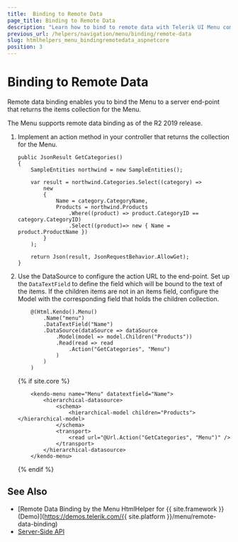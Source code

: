 ```yaml
---
title:  Binding to Remote Data
page_title: Binding to Remote Data
description: "Learn how to bind to remote data with Telerik UI Menu component for {{ site.framework }}."
previous_url: /helpers/navigation/menu/binding/remote-data
slug: htmlhelpers_menu_bindingremotedata_aspnetcore
position: 3
---
```


# Binding to Remote Data

Remote data binding enables you to bind the Menu to a server end-point that returns the items collection for the Menu.

The Menu supports remote data binding as of the R2 2019 release.

1. Implement an action method in your controller that returns the collection for the Menu.

    ```
    public JsonResult GetCategories()
    {
        SampleEntities northwind = new SampleEntities();

        var result = northwind.Categories.Select((category) =>
            new
            {
                Name = category.CategoryName,
                Products = northwind.Products
                    .Where((product) => product.CategoryID == category.CategoryID)
                    .Select((product)=> new { Name = product.ProductName })
            }
        );

        return Json(result, JsonRequestBehavior.AllowGet);
    }
    ```

1. Use the DataSource to configure the action URL to the end-point. Set up the `DataTextField` to define the field which will be bound to the text of the items. If the children items are not in an items field, configure the Model with the corresponding field that holds the children collection.

    ```HtmlHelper
        @(Html.Kendo().Menu()
            .Name("menu")
            .DataTextField("Name")
            .DataSource(dataSource => dataSource
                .Model(model => model.Children("Products"))
                .Read(read => read
                    .Action("GetCategories", "Menu")
                )
            )
        )
    ```
    {% if site.core %}
    ```TagHelper
        <kendo-menu name="Menu" datatextfield="Name">
            <hierarchical-datasource>
                <schema>
                    <hierarchical-model children="Products"></hierarchical-model>
                </schema>
                <transport>
                    <read url="@Url.Action("GetCategories", "Menu")" />
                </transport>
            </hierarchical-datasource>
        </kendo-menu>
    ```
    {% endif %}

## See Also

* [Remote Data Binding by the Menu HtmlHelper for {{ site.framework }} (Demo)](https://demos.telerik.com/{{ site.platform }}/menu/remote-data-binding)
* [Server-Side API](/api/menu)
